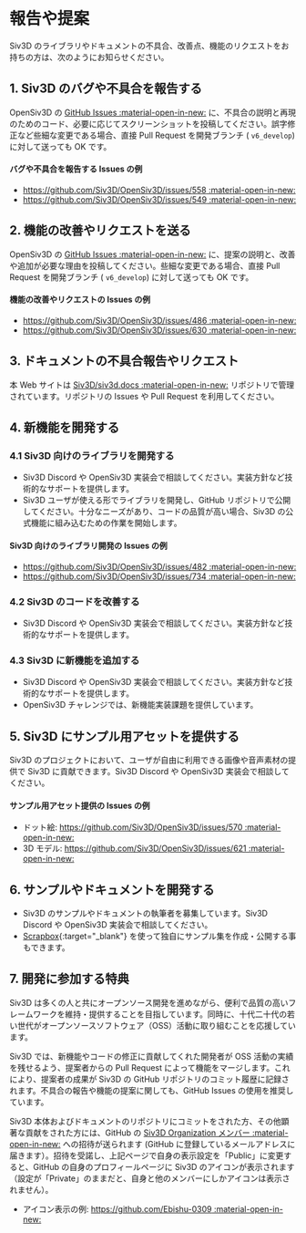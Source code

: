 # 報告や提案
Siv3D のライブラリやドキュメントの不具合、改善点、機能のリクエストをお持ちの方は、次のようにお知らせください。

## 1. Siv3D のバグや不具合を報告する
OpenSiv3D の [GitHub Issues :material-open-in-new:](https://github.com/Siv3D/OpenSiv3D/issues) に、不具合の説明と再現のためのコード、必要に応じてスクリーンショットを投稿してください。誤字修正など些細な変更である場合、直接 Pull Request を開発ブランチ ( `v6_develop`) に対して送っても OK です。

#### バグや不具合を報告する Issues の例
- [https://github.com/Siv3D/OpenSiv3D/issues/558 :material-open-in-new:](https://github.com/Siv3D/OpenSiv3D/issues/558)
- [https://github.com/Siv3D/OpenSiv3D/issues/549 :material-open-in-new:](https://github.com/Siv3D/OpenSiv3D/issues/549)


## 2. 機能の改善やリクエストを送る
OpenSiv3D の [GitHub Issues :material-open-in-new:](https://github.com/Siv3D/OpenSiv3D/issues) に、提案の説明と、改善や追加が必要な理由を投稿してください。些細な変更である場合、直接 Pull Request を開発ブランチ ( `v6_develop`) に対して送っても OK です。

#### 機能の改善やリクエストの Issues の例
- [https://github.com/Siv3D/OpenSiv3D/issues/486 :material-open-in-new:](https://github.com/Siv3D/OpenSiv3D/issues/486)
- [https://github.com/Siv3D/OpenSiv3D/issues/630 :material-open-in-new:](https://github.com/Siv3D/OpenSiv3D/issues/630)


## 3. ドキュメントの不具合報告やリクエスト
本 Web サイトは [Siv3D/siv3d.docs :material-open-in-new:](https://github.com/Siv3D/siv3d.docs) リポジトリで管理されています。リポジトリの Issues や Pull Request を利用してください。


## 4. 新機能を開発する

### 4.1 Siv3D 向けのライブラリを開発する
- Siv3D Discord や OpenSiv3D 実装会で相談してください。実装方針など技術的なサポートを提供します。
- Siv3D ユーザが使える形でライブラリを開発し、GitHub リポジトリで公開してください。十分なニーズがあり、コードの品質が高い場合、Siv3D の公式機能に組み込むための作業を開始します。

#### Siv3D 向けのライブラリ開発の Issues の例
- [https://github.com/Siv3D/OpenSiv3D/issues/482 :material-open-in-new:](https://github.com/Siv3D/OpenSiv3D/issues/482)
- [https://github.com/Siv3D/OpenSiv3D/issues/734 :material-open-in-new:](https://github.com/Siv3D/OpenSiv3D/issues/734)


### 4.2 Siv3D のコードを改善する
- Siv3D Discord や OpenSiv3D 実装会で相談してください。実装方針など技術的なサポートを提供します。


### 4.3 Siv3D に新機能を追加する
- Siv3D Discord や OpenSiv3D 実装会で相談してください。実装方針など技術的なサポートを提供します。
- OpenSiv3D チャレンジでは、新機能実装課題を提供しています。


## 5. Siv3D にサンプル用アセットを提供する
Siv3D のプロジェクトにおいて、ユーザが自由に利用できる画像や音声素材の提供で Siv3D に貢献できます。Siv3D Discord や OpenSiv3D 実装会で相談してください。

#### サンプル用アセット提供の Issues の例
- ドット絵: [https://github.com/Siv3D/OpenSiv3D/issues/570 :material-open-in-new:](https://github.com/Siv3D/OpenSiv3D/issues/570)
- 3D モデル: [https://github.com/Siv3D/OpenSiv3D/issues/621 :material-open-in-new:](https://github.com/Siv3D/OpenSiv3D/issues/621)


## 6. サンプルやドキュメントを開発する
- Siv3D のサンプルやドキュメントの執筆者を募集しています。Siv3D Discord や OpenSiv3D 実装会で相談してください。
- [Scrapbox](../../tools/scrapbox){:target="_blank"} を使って独自にサンプル集を作成・公開する事もできます。



## 7. 開発に参加する特典
Siv3D は多くの人と共にオープンソース開発を進めながら、便利で品質の高いフレームワークを維持・提供することを目指しています。同時に、十代二十代の若い世代がオープンソースソフトウェア（OSS）活動に取り組むことを応援しています。

Siv3D では、新機能やコードの修正に貢献してくれた開発者が OSS 活動の実績を残せるよう、提案者からの Pull Request によって機能をマージします。これにより、提案者の成果が Siv3D の GitHub リポジトリのコミット履歴に記録されます。不具合の報告や機能の提案に関しても、GitHub Issues の使用を推奨しています。

Siv3D 本体およびドキュメントのリポジトリにコミットをされた方、その他顕著な貢献をされた方には、GitHub の [Siv3D Organization メンバー :material-open-in-new:](https://github.com/orgs/Siv3D/people) への招待が送られます (GitHub に登録しているメールアドレスに届きます）。招待を受諾し、上記ページで自身の表示設定を「Public」に変更すると、GitHub の自身のプロフィールページに Siv3D のアイコンが表示されます（設定が「Private」のままだと、自身と他のメンバーにしかアイコンは表示されません）。

- アイコン表示の例: [https://github.com/Ebishu-0309 :material-open-in-new:](https://github.com/Ebishu-0309)
